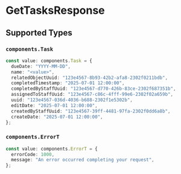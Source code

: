 # GetTasksResponse


## Supported Types

### `components.Task`

```typescript
const value: components.Task = {
  dueDate: "YYYY-MM-DD",
  name: "<value>",
  relatedObjectUuid: "123e4567-8b93-42b2-afa8-2302f0211bdb",
  completedTimestamp: "2025-07-01 12:00:00",
  completedByStaffUuid: "123e4567-d770-426b-83ce-2302f687351b",
  assignedToStaffUuid: "123e4567-c86c-4fff-99e6-2302f02a659b",
  uuid: "123e4567-036d-4036-b688-2302f1e5302b",
  editDate: "2025-07-01 12:00:00",
  createdByStaffUuid: "123e4567-39ff-4481-97fa-2302f0dd6a8b",
  createDate: "2025-07-01 12:00:00",
};
```

### `components.ErrorT`

```typescript
const value: components.ErrorT = {
  errorCode: 1000,
  message: "An error occurred completing your request",
};
```

